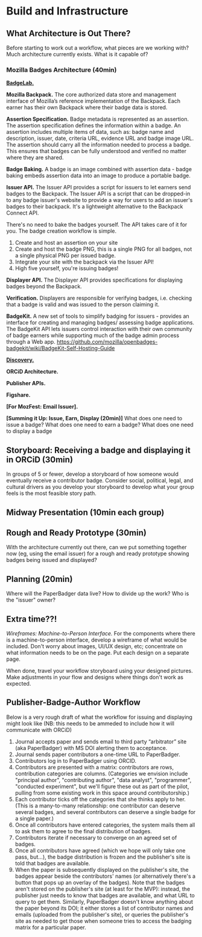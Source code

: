 # Build and Infrastructure



## What Architecture is Out There?

Before starting to work out a workflow, what pieces are we working with? Much architecture currently exists. What is it capable of?

### Mozilla Badges Architecture (40min)

[**BadgeLab.**](http://badgelab.herokuapp.com/)

**Mozilla Backpack.**
The core authorized data store and management interface of Mozilla’s reference implementation of the Backpack. Each earner has their own Backpack where their badge data is stored.

**Assertion Specification.**
Badge metadata is represented as an assertion. The assertion specification defines the information within a badge. An assertion includes multiple items of data, such as: badge name and description, issuer, date, criteria URL, evidence URL and badge image URL. The assertion should carry all the information needed to process a badge. This ensures that badges can be fully understood and verified no matter where they are shared.

**Badge Baking.**
A badge is an image combined with assertion data - badge baking embeds assertion data into an image to produce a portable badge.

**Issuer API.**
The Issuer API provides a script for issuers to let earners send badges to the Backpack. The Issuer API is a script that can be dropped-in to any badge issuer's website to provide a way for users to add an issuer's badges to their backpack. It's a lightweight alternative to the Backpack Connect API.

There's no need to bake the badges yourself. The API takes care of it for you. The badge creation workflow is simple.
1. Create and host an assertion on your site
2. Create and host the badge PNG, this is a single PNG for all badges, not a single physical PNG per issued badge.
3. Integrate your site with the backpack via the Issuer API!
4. High five yourself, you're issuing badges!

**Displayer API.**
The Displayer API provides specifications for displaying badges beyond the Backpack.

**Verification.**
Displayers are responsible for verifying badges, i.e. checking that a badge is valid and was issued to the person claiming it.

**BadgeKit.**
A new set of tools to simplify badging for issuers - provides an interface for creating and managing badges/ assessing badge applications. The BadgeKit API lets issuers control interaction with their own community of badge earners while supporting much of the badge admin process through a Web app.
https://github.com/mozilla/openbadges-badgekit/wiki/BadgeKit-Self-Hosting-Guide


[**Discovery.**](http://discover.openbadges.org/)

**ORCiD Architecture.**

**Publisher APIs.**

**Figshare.**

**[For MozFest: Email Issuer].**

**[Summing it Up: Issue, Earn, Display (20min)]** 
What does one need to issue a badge?
What does one need to earn a badge?
What does one need to display a badge

## Storyboard: Receiving a badge and displaying it in ORCiD (30min)
In groups of 5 or fewer, develop a storyboard of how someone would eventually receive a contributor badge. Consider social, political, legal, and cultural drivers as you develop your storyboard to develop what your group feels is the most feasible story path.

## Midway Presentation (10min each group)

## Rough and Ready Prototype (30min)
With the architecture currently out there, can we put something together now (eg, using the email issuer) for a rough and ready prototype showing badges being issued and displayed?

## Planning (20min)
Where will the PaperBadger data live?
How to divide up the work?
Who is the "issuer" owner?



## Extra time??!
*Wireframes: Machine-to-Person Interface.*
For the components where there is a machine-to-person interface, develop a wireframe of what would be included. Don't worry about images, UI/UX design, etc; concentrate on what information needs to be on the page. Put each design on a separate page. 

When done, travel your workflow storyboard using your designed pictures. Make adjustments in your flow and designs where things don't work as expected.

## Publisher-Badge-Author Workflow
Below is a very rough draft of what the workflow for issuing and displaying might look like (NB: this needs to be ammeded to include how it will communicate with ORCiD)

1. Journal accepts paper and sends email to third party “arbitrator” site (aka PaperBadger) with MS DOI alerting them to acceptance.
2. Journal sends paper contributors a one-time URL to PaperBadger.
3. Contributors log in to PaperBadger using ORCID. 
4. Contributors are presented with a matrix: contributors are rows, contribution categories are columns. (Categories we envision include "principal author", "contributing author", "data analyst", "programmer", "conducted experiment", but we'll figure these out as part of the pilot, pulling from some existing work in this space around contributorship.)
5. Each contributor ticks off the categories that she thinks apply to her.  (This is a many-to-many relationship: one contributor can deserve several badges, and several contributors can deserve a single badge for a single paper.)
6. Once all contributors have entered categories, the system mails them all to ask them to agree to the final distribution of badges.
7. Contributors iterate if necessary to converge on an agreed set of badges.
8. Once all contributors have agreed (which we hope will only take one pass, but...), the badge distribution is frozen and the publisher's site is told that badges are available.
9. When the paper is subsequently displayed on the publisher's site, the badges appear beside the contributors' names (or alternatively there's a button that pops up an overlay of the badges).
Note that the badges aren't stored on the publisher's site (at least for the MVP): instead, the publisher just needs to know that badges are available, and what URL to query to get them. Similarly, PaperBadger doesn't know anything about the paper beyond its DOI; it either stores a list of contributor names and emails (uploaded from the publisher's site), or queries the publisher's site as needed to get those when someone tries to access the badging matrix for a particular paper.
